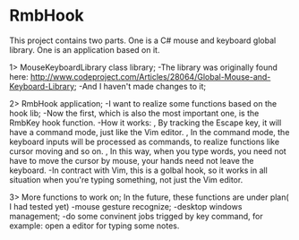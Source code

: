 # RmbHook
This project contains two parts. One is a C# mouse and keyboard global library. One is an application based on it.

1> MouseKeyboardLibrary class library;
-The library was originally found here:
http://www.codeproject.com/Articles/28064/Global-Mouse-and-Keyboard-Library;
-And I haven't made changes to it;



2> RmbHook application;
-I want to realize some functions based on the hook lib;
-Now the first, which is also the most important one, is the RmbKey hook function.
-How it works: 
, By tracking the Escape key, it will have a command mode, just like the Vim editor. 
, In the command mode, the keyboard inputs will be processed as commands, to realize functions like cursor moving and so on.
, In this way, when you type words, you need not have to move the cursor by mouse, your hands need not leave the keyboard.
-In contract with Vim, this is a golbal hook, so it works in all situation when you're typing something, not just the Vim editor.



3> More functions to work on;
In the future, these functions are under plan( I had tested yet)
-mouse gesture recognize;
-desktop windows management;
-do some convinent jobs trigged by key command, for example: open a editor for typing some notes.




